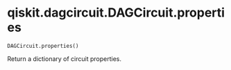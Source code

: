 # qiskit.dagcircuit.DAGCircuit.properties

`DAGCircuit.properties()`

Return a dictionary of circuit properties.
